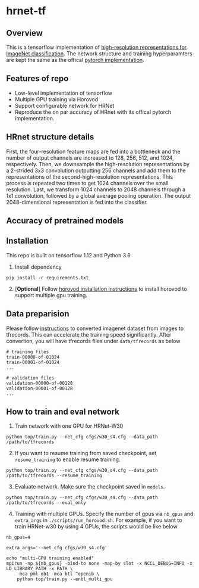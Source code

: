 # hrnet-tf

## Overview 
This is a tensorflow implementation of [high-resolution representations for ImageNet classification](https://arxiv.org/abs/1904.04514). The network structure and training hyperparamters are kept the same as the offical [pytorch implementation](https://github.com/HRNet/HRNet-Image-Classification).

## Features of repo
* Low-level implementation of tensorflow
* Multiple GPU training via Horovod 
* Support configurable network for HRNet 
* Reproduce the on par accuracy of HRnet with its offical pytorch implementation.

## HRnet structure details
First, the four-resolution feature maps are fed into a bottleneck and the number of output channels are increased to 128, 256, 512, and 1024, respectively. Then, we downsample the high-resolution representations by a 2-strided 3x3 convolution outputting 256 channels and add them to the representations of the second-high-resolution representations. This process is repeated two times to get 1024 channels over the small resolution. Last, we transform 1024 channels to 2048 channels through a 1x1 convolution, followed by a global average pooling operation. The output 2048-dimensional representation is fed into the classifier.

## Accuracy of pretrained models 


## Installation
This repo is built on tensorflow 1.12 and Python 3.6
1. Install dependency 
```
pip install -r requirements.txt
```
2. [**Optional**] Follow [horovod installation instructions]() to install horovod to support multiple gpu training.

## Data preparision
Please follow [instructions](https://github.com/tensorflow/models/tree/master/research/inception#getting-started) to converted imagenet dataset from images to tfrecords. This can accelerate the training speed significantly. After convertion, you will have tfrecords files under `data/tfrecords` as below
```
# training files
train-00000-of-01024
train-00001-of-01024
...

# validation files
validation-00000-of-00128
validation-00001-of-00128
...
```
## How to train and eval network 
1. Train network with one GPU for HRNet-W30
```
python top/train.py --net_cfg cfgs/w30_s4.cfg --data_path /path/to/tfrecords  
```

2.  If you want to resume training from saved checkpoint, set `resume_training` to enable resume training. 
```
python top/train.py --net_cfg cfgs/w30_s4.cfg --data_path /path/to/tfrecords --resume_training
```

3. Evaluate network. Make sure the checkpoint saved in `models`.
```
python top/train.py --net_cfg cfgs/w30_s4.cfg --data_path /path/to/tfrecords --eval_only
```

4. Training with multiple GPUs. Specify the number of gpus via `nb_gpus` and `extra_args` in  `./scripts/run_horovod.sh`.  For example, if you want to train HRNet-w30 by using 4 GPUs, the scripts would be like below

```
nb_gpus=4

extra_args='--net_cfg cfgs/w30_s4.cfg'

echo "multi-GPU training enabled"
mpirun -np ${nb_gpus} -bind-to none -map-by slot -x NCCL_DEBUG=INFO -x LD_LIBRARY_PATH -x PATH \
    -mca pml ob1 -mca btl ^openib \
    python top/train.py --enbl_multi_gpu  
```